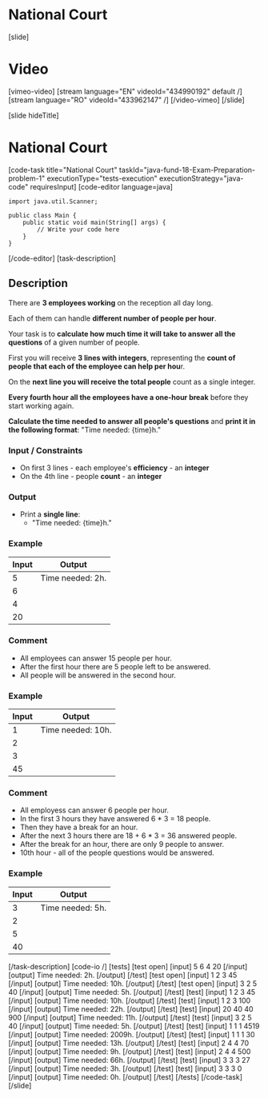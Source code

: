 # National Court

[slide]
# Video

[vimeo-video]
[stream language="EN" videoId="434990192" default /]
[stream language="RO" videoId="433962147"  /]
[/video-vimeo]
[/slide]

[slide hideTitle]
# National Court
[code-task title="National Court" taskId="java-fund-18-Exam-Preparation-problem-1" executionType="tests-execution" executionStrategy="java-code" requiresInput]
[code-editor language=java]
```
import java.util.Scanner;

public class Main {
    public static void main(String[] args) {
        // Write your code here
    }
}
```
[/code-editor]
[task-description]
## Description
There are **3 employees working** on the reception all day long.

Each of them can handle **different number of people per hour**.

Your task is to **calculate how much time it will take to answer all the questions** of a given number of people.

First you will receive **3 lines with integers**, representing the **count of people that each of the employee can help per hou**r. 

On the **next line you will receive the total people** count as a single integer. 

**Every fourth hour all the employees have a one-hour break** before they start working again. 

**Calculate the time needed to answer all people's questions** and **print it in the following format**: "Time needed: \{time\}h."

### Input / Constraints
- On first 3 lines -  each employee's **efficiency** - an **integer**
- On the 4th line - people **count** - an **integer**

### Output
- Print a **single line**: 
    - "Time needed: \{time\}h."

### Example
| **Input** | **Output** |
| --- | --- |
| 5 | Time needed: 2h. |
| 6 | |
| 4 | |
| 20 | |

### Comment
- All employees can answer 15 people per hour.
- After the first hour there are 5 people left to be answered.
- All people will be answered in the second hour.

### Example
| **Input** | **Output** |
| --- | --- |
| 1 | Time needed: 10h. |
| 2 | |
| 3 | |
|45 | |

### Comment
- All employess can answer 6 people per hour. 
- In the first 3 hours they have answered 6 \* 3 = 18 people. 
- Then they have a break for an hour.
- After the next 3 hours there are 18 + 6 \* 3 = 36 answered people. 
- After the break for an hour, there are only 9 people to answer.
- 10th hour - all of the people questions would be answered.

### Example
| **Input** | **Output** |
| --- | --- |
| 3 | Time needed: 5h. |
| 2 | |
| 5 | |
| 40 | |

[/task-description]
[code-io /]
[tests]
[test open]
[input]
5
6
4
20
[/input]
[output]
Time needed: 2h.
[/output]
[/test]
[test open]
[input]
1
2
3
45
[/input]
[output]
Time needed: 10h.
[/output]
[/test]
[test open]
[input]
3
2
5
40
[/input]
[output]
Time needed: 5h.
[/output]
[/test]
[test]
[input]
1
2
3
45
[/input]
[output]
Time needed: 10h.
[/output]
[/test]
[test]
[input]
1
2
3
100
[/input]
[output]
Time needed: 22h.
[/output]
[/test]
[test]
[input]
20
40
40
900
[/input]
[output]
Time needed: 11h.
[/output]
[/test]
[test]
[input]
3
2
5
40
[/input]
[output]
Time needed: 5h.
[/output]
[/test]
[test]
[input]
1
1
1
4519
[/input]
[output]
Time needed: 2009h.
[/output]
[/test]
[test]
[input]
1
1
1
30
[/input]
[output]
Time needed: 13h.
[/output]
[/test]
[test]
[input]
2
4
4
70
[/input]
[output]
Time needed: 9h.
[/output]
[/test]
[test]
[input]
2
4
4
500
[/input]
[output]
Time needed: 66h.
[/output]
[/test]
[test]
[input]
3
3
3
27
[/input]
[output]
Time needed: 3h.
[/output]
[/test]
[test]
[input]
3
3
3
0
[/input]
[output]
Time needed: 0h.
[/output]
[/test]
[/tests]
[/code-task]
[/slide]